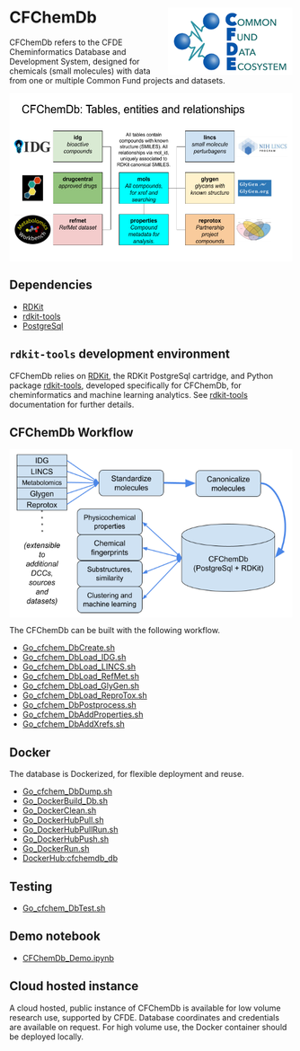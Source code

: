 # CFChemDb <img align="right" src="/doc/images/cfde_logo.png" height="120">

CFChemDb refers to the CFDE Cheminformatics Database and Development System,
designed for chemicals (small molecules) with data from one or multiple
Common Fund projects and datasets.

<img src="doc/images/CFChemDb_schematic.png" align="center" height="300">

## Dependencies

* [RDKit](https://www.rdkit.org/)
* [rdkit-tools](https://github.com/jeremyjyang/rdkit-tools)
* [PostgreSql](https://www.postgresql.org/)

## `rdkit-tools` development environment

CFChemDb relies on [RDKit](https://www.rdkit.org/), the RDKit
PostgreSql cartridge, and Python package
[rdkit-tools](https://github.com/jeremyjyang/rdkit-tools),
developed specifically for CFChemDb, for cheminformatics
and machine learning analytics. See
[rdkit-tools](https://github.com/jeremyjyang/rdkit-tools)
documentation for further details.

## CFChemDb Workflow

<img src="doc/images/CFChemDb_ETL_Workflow.png" align="center" height="300">

The CFChemDb can be built with the following workflow.

* [Go\_cfchem\_DbCreate.sh](sh/Go_cfchem_DbCreate.sh)
* [Go\_cfchem\_DbLoad\_IDG.sh](sh/Go_cfchem_DbLoad_IDG.sh)
* [Go\_cfchem\_DbLoad\_LINCS.sh](sh/Go_cfchem_DbLoad_LINCS.sh)
* [Go\_cfchem\_DbLoad\_RefMet.sh](sh/Go_cfchem_DbLoad_RefMet.sh)
* [Go\_cfchem\_DbLoad\_GlyGen.sh](sh/Go_cfchem_DbLoad_GlyGen.sh)
* [Go\_cfchem\_DbLoad\_ReproTox.sh](sh/Go_cfchem_DbLoad_ReproTox.sh)
* [Go\_cfchem\_DbPostprocess.sh](sh/Go_cfchem_DbPostprocess.sh)
* [Go\_cfchem\_DbAddProperties.sh](sh/Go_cfchem_DbAddProperties.sh)
* [Go\_cfchem\_DbAddXrefs.sh](sh/Go_cfchem_DbAddXrefs.sh)

## Docker

The database is Dockerized, for flexible deployment and reuse.

* [Go\_cfchem\_DbDump.sh](sh/Go_cfchem_DbDump.sh)
* [Go\_DockerBuild\_Db.sh](sh/Go_DockerBuild_Db.sh)
* [Go\_DockerClean.sh](sh/Go_DockerClean.sh)
* [Go\_DockerHubPull.sh](sh/Go_DockerHubPull.sh)
* [Go\_DockerHubPullRun.sh](sh/Go_DockerHubPullRun.sh)
* [Go\_DockerHubPush.sh](sh/Go_DockerHubPush.sh)
* [Go\_DockerRun.sh](sh/Go_DockerRun.sh)
* [DockerHub:cfchemdb\_db](https://hub.docker.com/repository/docker/unmtransinfo/cfchemdb_db)

## Testing

* [Go\_cfchem\_DbTest.sh](sh/Go_cfchem_DbTest.sh)

## Demo notebook

* [CFChemDb\_Demo.ipynb](notebooks/CFChemDb_Demo.ipynb)

## Cloud hosted instance

A cloud hosted, public instance of CFChemDb is available for low
volume research use, supported by CFDE. Database coordinates and
credentials are available on request. For high volume use, the
Docker container should be deployed locally.
